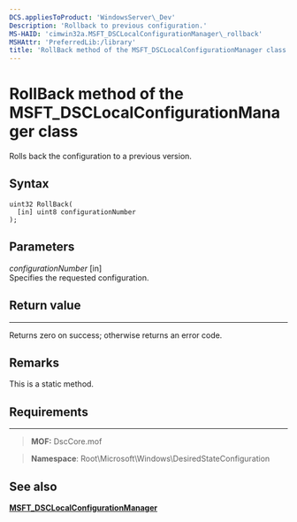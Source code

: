 ```yaml
---
DCS.appliesToProduct: 'WindowsServer\_Dev'
Description: 'Rollback to previous configuration.'
MS-HAID: 'cimwin32a.MSFT_DSCLocalConfigurationManager\_rollback'
MSHAttr: 'PreferredLib:/library'
title: 'RollBack method of the MSFT_DSCLocalConfigurationManager class'
---
```


# RollBack method of the MSFT_DSCLocalConfigurationManager class

Rolls back the configuration to a previous version.

Syntax
------

```mof
uint32 RollBack(
  [in] uint8 configurationNumber
);
```

Parameters
----------

*configurationNumber* \[in\]  
Specifies the requested configuration. 

## Return value
------------

Returns zero on success; otherwise returns an error code.

## Remarks

This is a static method.

## Requirements
------------
>**MOF:** DscCore.mof

>**Namespace**: Root\Microsoft\Windows\DesiredStateConfiguration


## See also


[**MSFT_DSCLocalConfigurationManager**](msft-dsclocalconfigurationmanager.md)


 

 



